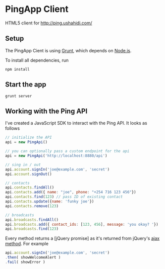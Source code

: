 PingApp Client
================

HTML5 client for http://ping.ushahidi.com/

Setup
-----

The PingApp Cient is using [Grunt](http://gruntjs.com/getting-started),
which depends on [Node.js](http://nodejs.org/).

To install all dependencies, run

```
npm install
```

Start the app
--------------

```
grunt server
````

Working with the Ping API
-------------------------

I've created a JavaScript SDK to interact with the
Ping API. It looks as follows

```js
// initialize the API
api = new PingApi()

// you can optionally pass a custom endpoint for the api
api = new PingApi('http://localhost:8880/api')

// sing in / out
api.account.signIn('joe@example.com', 'secret')
api.account.signOut()

// contacts
api.contacts.findAll()
api.contacts.add({ name: "joe", phone: "+254 716 123 456"})
api.contacts.find(123) // pass ID of existing contact
api.contacts.update({name: 'funky joe'})
api.contacts.remove(123)

// broadcasts
api.broadcasts.findAll()
api.broadcasts.add({ contact_ids: [123, 456], message: 'you okay? '})
api.broadcasts.find(123)
```

Every method returns a [jQuery promise] as it's returned from jQuery's
[ajax method](http://api.jquery.com/jQuery.ajax/). For example

```js
api.account.signIn('joe@example.com', 'secret')
.then( showWelcomeAlert )
.fail( showError )
```